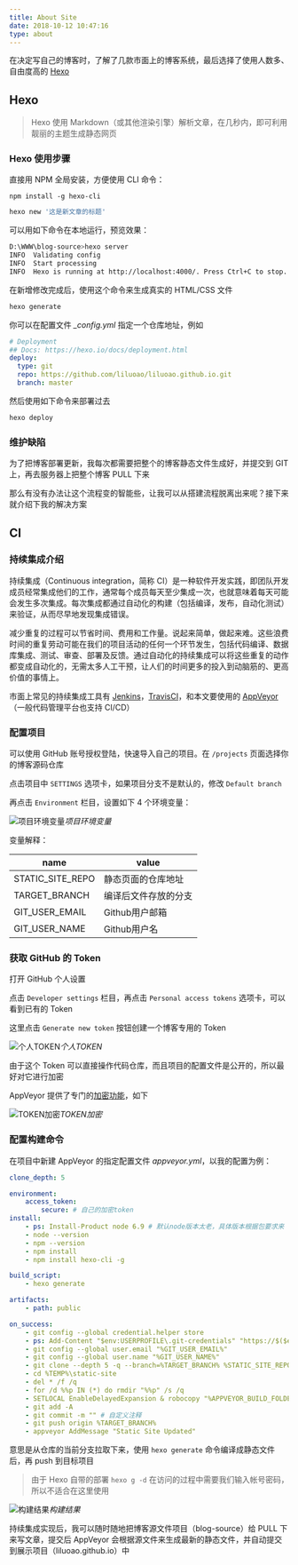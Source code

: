 ```yaml
---
title: About Site
date: 2018-10-12 10:47:16
type: about
---
```


在决定写自己的博客时，了解了几款市面上的博客系统，最后选择了使用人数多、自由度高的 [Hexo](https://hexo.io/zh-cn/docs/)

## Hexo

> Hexo 使用 Markdown（或其他渲染引擎）解析文章，在几秒内，即可利用靓丽的主题生成静态网页

### Hexo 使用步骤

直接用 NPM 全局安装，方便使用 CLI 命令：

```npm
npm install -g hexo-cli
```

``` bash
hexo new '这是新文章的标题'
```

可以用如下命令在本地运行，预览效果：

``` bash
D:\WWW\blog-source>hexo server
INFO  Validating config
INFO  Start processing
INFO  Hexo is running at http://localhost:4000/. Press Ctrl+C to stop.
```

在新增修改完成后，使用这个命令来生成真实的 HTML/CSS 文件

``` bash
hexo generate
```

你可以在配置文件 *_config.yml* 指定一个仓库地址，例如

```yml
# Deployment
## Docs: https://hexo.io/docs/deployment.html
deploy:
  type: git
  repo: https://github.com/liluoao/liluoao.github.io.git
  branch: master
```

然后使用如下命令来部署过去

``` bash
hexo deploy
```

### 维护缺陷

为了把博客部署更新，我每次都需要把整个的博客静态文件生成好，并提交到 GIT 上，再去服务器上把整个博客 PULL 下来

那么有没有办法让这个流程变的智能些，让我可以从搭建流程脱离出来呢？接下来就介绍下我的解决方案

## CI

### 持续集成介绍

持续集成（Continuous integration，简称 CI）是一种软件开发实践，即团队开发成员经常集成他们的工作，通常每个成员每天至少集成一次，也就意味着每天可能会发生多次集成。每次集成都通过自动化的构建（包括编译，发布，自动化测试）来验证，从而尽早地发现集成错误。

减少重复的过程可以节省时间、费用和工作量。说起来简单，做起来难。这些浪费时间的重复劳动可能在我们的项目活动的任何一个环节发生，包括代码编译、数据库集成、测试、审查、部署及反馈。通过自动化的持续集成可以将这些重复的动作都变成自动化的，无需太多人工干预，让人们的时间更多的投入到动脑筋的、更高价值的事情上。

市面上常见的持续集成工具有 [Jenkins](https://jenkins.io/zh/)，[TravisCI](https://www.travis-ci.org/)，和本文要使用的 [AppVeyor](https://ci.appveyor.com)（一般代码管理平台也支持 CI/CD）

### 配置项目

可以使用 GitHub 账号授权登陆，快速导入自己的项目。在 `/projects` 页面选择你的博客源码仓库

点击项目中 `SETTINGS` 选项卡，如果项目分支不是默认的，修改 `Default branch` 

再点击 `Environment` 栏目，设置如下 4 个环境变量：

![项目环境变量](/images/appveyor_project_env.png)_项目环境变量_

变量解释：

|name|value|
|---|---|
|STATIC_SITE_REPO|静态页面的仓库地址|
|TARGET_BRANCH|编译后文件存放的分支|
|GIT_USER_EMAIL|Github用户邮箱|
|GIT_USER_NAME|Github用户名|

### 获取 GitHub 的 Token

打开 GitHub 个人设置

点击 `Developer settings` 栏目，再点击 `Personal access tokens` 选项卡，可以看到已有的 Token

这里点击 `Generate new token` 按钮创建一个博客专用的 Token

![个人TOKEN](/images/github_token.png)_个人TOKEN_

由于这个 Token 可以直接操作代码仓库，而且项目的配置文件是公开的，所以最好对它进行加密

AppVeyor 提供了专门的[加密功能](https://ci.appveyor.com/tools/encrypt)，如下

![TOKEN加密](/images/appveyor_encrypt.png)_TOKEN加密_

### 配置构建命令

在项目中新建 AppVeyor 的指定配置文件 *appveyor.yml*，以我的配置为例：

```yml appveyor.yml
clone_depth: 5

environment:
    access_token:
        secure: # 自己的加密token
install:
    - ps: Install-Product node 6.9 # 默认node版本太老，具体版本根据包要求来
    - node --version
    - npm --version
    - npm install
    - npm install hexo-cli -g

build_script:
    - hexo generate

artifacts:
    - path: public

on_success:
    - git config --global credential.helper store
    - ps: Add-Content "$env:USERPROFILE\.git-credentials" "https://$($env:access_token):x-oauth-basic@github.com`n"
    - git config --global user.email "%GIT_USER_EMAIL%"
    - git config --global user.name "%GIT_USER_NAME%"
    - git clone --depth 5 -q --branch=%TARGET_BRANCH% %STATIC_SITE_REPO% %TEMP%\static-site
    - cd %TEMP%\static-site
    - del * /f /q
    - for /d %%p IN (*) do rmdir "%%p" /s /q
    - SETLOCAL EnableDelayedExpansion & robocopy "%APPVEYOR_BUILD_FOLDER%\public" "%TEMP%\static-site" /e & IF !ERRORLEVEL! EQU 1 (exit 0) ELSE (IF !ERRORLEVEL! EQU 3 (exit 0) ELSE (exit 1))
    - git add -A
    - git commit -m "" # 自定义注释
    - git push origin %TARGET_BRANCH%
    - appveyor AddMessage "Static Site Updated"
```

意思是从仓库的当前分支拉取下来，使用 `hexo generate` 命令编译成静态文件后，再 push 到目标项目

> 由于 Hexo 自带的部署 `hexo g -d` 在访问的过程中需要我们输入帐号密码，所以不适合在这里使用

![构建结果](/images/appveyor_build.png)_构建结果_

持续集成实现后，我可以随时随地把博客源文件项目（blog-source）给 PULL 下来写文章，提交后 AppVeyor 会根据源文件来生成最新的静态文件，并自动提交到展示项目（liluoao.github.io）中
